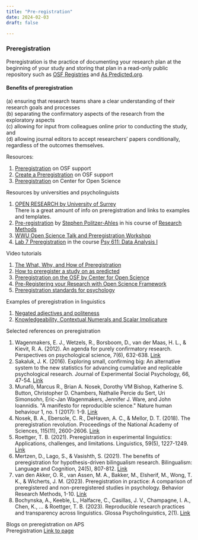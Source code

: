 ```yaml
---
title: "Pre-registration"
date: 2024-02-03
draft: false

---
```


### Preregistration ### 

Preregistration is the practice of documenting your research plan at the beginning of your study and storing that plan in a read-only public repository  such as [OSF Registries](https://osf.io/registries?view_only=) and [As Predicted.org](https://aspredicted.org/).  

#### Benefits of preregistration ####   
 (a) ensuring that research teams share a clear understanding of their research goals and processes   
 (b) separating the confirmatory aspects of the research from the exploratory aspects   
(c) allowing for input from colleagues online prior to conducting the study, and    
(d) allowing journal editors to accept researchers’ papers conditionally, regardless of the outcomes themselves.



Resources:  
1. [Preregistration](https://help.osf.io/article/145-preregistration) on OSF support
2. [Create a Preregistration](https://help.osf.io/article/158-create-a-preregistration) on OSF support
3. [Preregistration](https://www.cos.io/initiatives/prereg) on Center for Open Science


Resources by universities and psycholinguists
1. [OPEN RESEARCH by University of Surrey](https://www.surrey.ac.uk/library/open-research/preregistration-and-registered-reports)   
There is a great amount of info on preregistration and links to examples and templates.
2. [Pre-registration](https://people.ku.edu/~sjpa/Classes/CBS6442/ResearchPractices/pre-registration.html) by [Stephen Politzer-Ahles](https://people.ku.edu/~sjpa/) in his course of [Research Methods](https://people.ku.edu/~sjpa/Classes/CBS6442/)
3. [WWU Open Science Talk and Preregistration Workshop](https://osf.io/pm8bh/)
4. [Lab 7 Preregistration](https://brendanhcullen.github.io/psy611/labs/lab-7.html) in the course [Psy 611: Data Analysis I](https://brendanhcullen.github.io/psy611/) 


Video tutorials  
1. [The What, Why, and How of Preregistration](https://www.youtube.com/watch?v=8QK2-udwoK8)   
2. [How to preregister a study on as predicted](https://www.youtube.com/watch?v=7ic_BgpmakI)
3. [Preregistration on the OSF by Center for Open Science](https://www.youtube.com/watch?v=EnKkGO3OM9c)  
4. [Pre-Registering your Research with Open Science Framework](https://www.youtube.com/watch?v=nfFdQwJevhY)
5. [Preregistration standards for psychology](https://youtu.be/NRhCLIxt-lQ)


Examples of preregistration in linguistics
1. [Negated adjectives and politeness](https://osf.io/d5e6u)    
2. [Knowledgeability, Contextual Numerals and Scalar Implicature](https://osf.io/ytpr5)

Selected references on preregistration
1. Wagenmakers, E. J., Wetzels, R., Borsboom, D., van der Maas, H. L., & Kievit, R. A. (2012). An agenda for purely confirmatory research. Perspectives on psychological science, 7(6), 632-638. [Link](https://journals.sagepub.com/doi/abs/10.1177/1745691612463078)
2. Sakaluk, J. K. (2016). Exploring small, confirming big: An alternative system to the new statistics for advancing cumulative and replicable psychological research. Journal of Experimental Social Psychology, 66, 47-54. [Link](https://www.sciencedirect.com/science/article/pii/S0022103115001237)
3. Munafò, Marcus R., Brian A. Nosek, Dorothy VM Bishop, Katherine S. Button, Christopher D. Chambers, Nathalie Percie du Sert, Uri Simonsohn, Eric-Jan Wagenmakers, Jennifer J. Ware, and John Ioannidis. "A manifesto for reproducible science." Nature human behaviour 1, no. 1 (2017): 1-9. [Link](https://www.nature.com/articles/s41562-016-0021;)
4. Nosek, B. A., Ebersole, C. R., DeHaven, A. C., & Mellor, D. T. (2018). The preregistration revolution. Proceedings of the National Academy of Sciences, 115(11), 2600-2606. [Link](https://www.pnas.org/cdi/doi/10.1073/pnas.1708274114)
5. Roettger, T. B. (2021). Preregistration in experimental linguistics: Applications, challenges, and limitations. Linguistics, 59(5), 1227-1249. [Link](https://www.degruyter.com/document/doi/10.1515/ling-2019-0048/html)
6. Mertzen, D., Lago, S., & Vasishth, S. (2021). The benefits of preregistration for hypothesis-driven bilingualism research. Bilingualism: Language and Cognition, 24(5), 807-812. [Link](https://www.cambridge.org/core/journals/bilingualism-language-and-cognition/article/benefits-of-preregistration-for-hypothesisdriven-bilingualism-research/8276B2DF59964C8D0D3141B3E4DD96E6)
7. van den Akker, O. R., van Assen, M. A., Bakker, M., Elsherif, M., Wong, T. K., & Wicherts, J. M. (2023). Preregistration in practice: A comparison of preregistered and non-preregistered studies in psychology. Behavior Research Methods, 1-10. [Link](https://link.springer.com/article/10.3758/s13428-023-02277-0)
8. Bochynska, A., Keeble, L., Halfacre, C., Casillas, J. V., Champagne, I. A., Chen, K., ... & Roettger, T. B. (2023). Reproducible research practices and transparency across linguistics. Glossa Psycholinguistics, 2(1). [Link](https://escholarship.org/uc/item/6m62j7p6)


Blogs on preregistration on APS   
Preregistration [Link to page](https://www.psychologicalscience.org/tag/preregistration)

